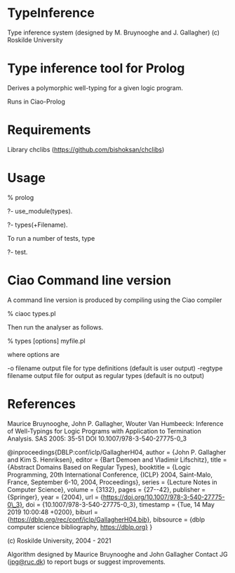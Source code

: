 # TypeInference

Type inference system (designed by M. Bruynooghe and J. Gallagher)
(c) Roskilde University
 
Type inference tool for Prolog
==============================
Derives a polymorphic well-typing for a given logic program.

Runs in Ciao-Prolog 

Requirements
============

Library chclibs (https://github.com/bishoksan/chclibs)

Usage
=====

% prolog

?- use_module(types).

?- types(+Filename).

To run a number of tests, type

?- test.

Ciao Command line version
=========================
A command line version is produced by compiling using the Ciao compiler

% ciaoc types.pl

Then run the analyser as follows.

% types [options] myfile.pl

where options are

-o filename 			output file for type definitions (default is user output)
-regtype filename 		output file for output as regular types (default is no output)

References
==========
Maurice Bruynooghe, John P. Gallagher, Wouter Van Humbeeck:
Inference of Well-Typings for Logic Programs with Application to Termination Analysis. SAS 2005: 35-51
DOI 10.1007/978-3-540-27775-0_3

@inproceedings{DBLP:conf/iclp/GallagherH04,
  author    = {John P. Gallagher and
               Kim S. Henriksen},
  editor    = {Bart Demoen and
               Vladimir Lifschitz},
  title     = {Abstract Domains Based on Regular Types},
  booktitle = {Logic Programming, 20th International Conference, {ICLP} 2004, Saint-Malo,
               France, September 6-10, 2004, Proceedings},
  series    = {Lecture Notes in Computer Science},
  volume    = {3132},
  pages     = {27--42},
  publisher = {Springer},
  year      = {2004},
  url       = {https://doi.org/10.1007/978-3-540-27775-0\_3},
  doi       = {10.1007/978-3-540-27775-0\_3},
  timestamp = {Tue, 14 May 2019 10:00:48 +0200},
  biburl    = {https://dblp.org/rec/conf/iclp/GallagherH04.bib},
  bibsource = {dblp computer science bibliography, https://dblp.org}
}


(c) Roskilde University,  2004 - 2021

Algorithm designed by Maurice Bruynooghe and John Gallagher
Contact JG (jpg@ruc.dk) to report bugs or suggest improvements.
